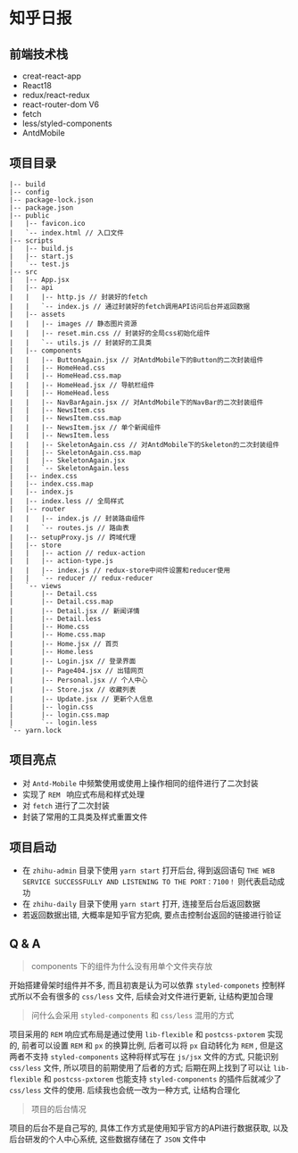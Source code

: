 # 知乎日报
## 前端技术栈
- creat-react-app
- React18
- redux/react-redux
- react-router-dom V6
- fetch
- less/styled-components
- AntdMobile

## 项目目录
```
|-- build
|-- config
|-- package-lock.json
|-- package.json
|-- public
|   |-- favicon.ico
|   `-- index.html // 入口文件
|-- scripts
|   |-- build.js
|   |-- start.js
|   `-- test.js
|-- src
|   |-- App.jsx
|   |-- api
|   |   |-- http.js // 封装好的fetch
|   |   `-- index.js // 通过封装好的fetch调用API访问后台并返回数据
|   |-- assets
|   |   |-- images // 静态图片资源
|   |   |-- reset.min.css // 封装好的全局css初始化组件
|   |   `-- utils.js // 封装好的工具类
|   |-- components
|   |   |-- ButtonAgain.jsx // 对AntdMobile下的Button的二次封装组件
|   |   |-- HomeHead.css
|   |   |-- HomeHead.css.map
|   |   |-- HomeHead.jsx // 导航栏组件
|   |   |-- HomeHead.less
|   |   |-- NavBarAgain.jsx // 对AntdMobile下的NavBar的二次封装组件
|   |   |-- NewsItem.css
|   |   |-- NewsItem.css.map
|   |   |-- NewsItem.jsx // 单个新闻组件
|   |   |-- NewsItem.less
|   |   |-- SkeletonAgain.css // 对AntdMobile下的Skeleton的二次封装组件
|   |   |-- SkeletonAgain.css.map
|   |   |-- SkeletonAgain.jsx
|   |   `-- SkeletonAgain.less
|   |-- index.css
|   |-- index.css.map
|   |-- index.js
|   |-- index.less // 全局样式
|   |-- router
|   |   |-- index.js // 封装路由组件
|   |   `-- routes.js // 路由表
|   |-- setupProxy.js // 跨域代理
|   |-- store
|   |   |-- action // redux-action
|   |   |-- action-type.js
|   |   |-- index.js // redux-store中间件设置和reducer使用
|   |   `-- reducer // redux-reducer
|   `-- views
|       |-- Detail.css
|       |-- Detail.css.map
|       |-- Detail.jsx // 新闻详情
|       |-- Detail.less
|       |-- Home.css
|       |-- Home.css.map
|       |-- Home.jsx // 首页
|       |-- Home.less
|       |-- Login.jsx // 登录界面
|       |-- Page404.jsx // 出错网页
|       |-- Personal.jsx // 个人中心
|       |-- Store.jsx // 收藏列表
|       |-- Update.jsx // 更新个人信息
|       |-- login.css
|       |-- login.css.map
|       `-- login.less
`-- yarn.lock

```

## 项目亮点

- 对 `Antd-Mobile` 中频繁使用或使用上操作相同的组件进行了二次封装
- 实现了 `REM ` 响应式布局和样式处理
- 对 `fetch` 进行了二次封装
- 封装了常用的工具类及样式重置文件

## 项目启动

- 在 `zhihu-admin`  目录下使用 `yarn start` 打开后台, 得到返回语句 `THE WEB SERVICE SUCCESSFULLY AND LISTENING TO THE PORT：7100！`  则代表启动成功
- 在 `zhihu-daily` 目录下使用 `yarn start` 打开, 连接至后台后返回数据
- 若返回数据出错, 大概率是知乎官方犯病, 要点击控制台返回的链接进行验证

## Q & A

> components 下的组件为什么没有用单个文件夹存放

开始搭建骨架时组件并不多, 而且初衷是认为可以依靠 `styled-componets` 控制样式所以不会有很多的 `css/less` 文件, 后续会对文件进行更新, 让结构更加合理

> 问什么会采用 `styled-components`  和 `css/less` 混用的方式

项目采用的 `REM` 响应式布局是通过使用 `lib-flexible` 和 `postcss-pxtorem` 实现的, 前者可以设置 `REM` 和 `px` 的换算比例, 后者可以将 `px` 自动转化为 `REM` , 但是这两者不支持 `styled-components` 这种将样式写在 `js/jsx` 文件的方式, 只能识别 `css/less` 文件, 所以项目的前期使用了后者的方式; 后期在网上找到了可以让 `lib-flexible` 和 `postcss-pxtorem` 也能支持 `styled-components` 的插件后就减少了 `css/less` 文件的使用. 后续我也会统一改为一种方式, 让结构合理化

> 项目的后台情况

项目的后台不是自己写的, 具体工作方式是使用知乎官方的API进行数据获取, 以及后台研发的个人中心系统, 这些数据存储在了 `JSON` 文件中